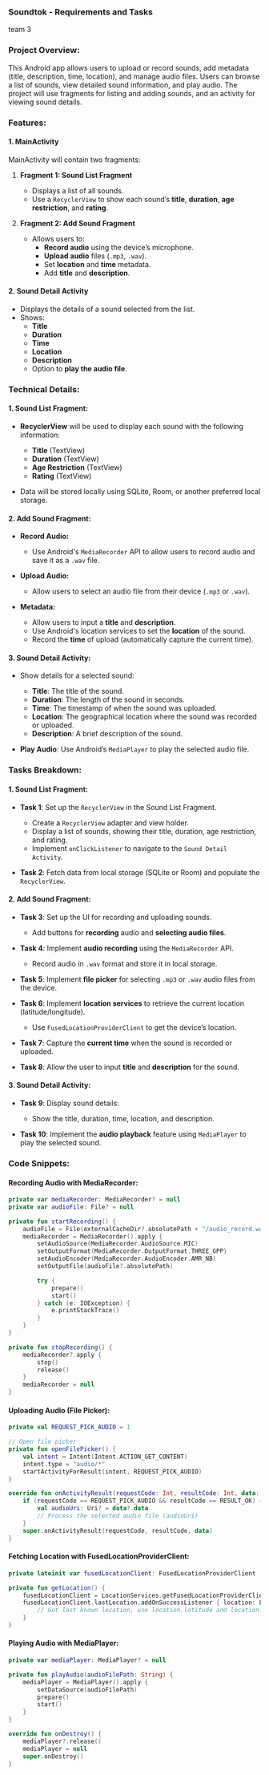 ### **Soundtok - Requirements and Tasks**
team 3

### **Project Overview:**
This Android app allows users to upload or record sounds, add metadata (title, description, time, location), and manage audio files. Users can browse a list of sounds, view detailed sound information, and play audio. The project will use fragments for listing and adding sounds, and an activity for viewing sound details.

### **Features:**

#### **1. MainActivity**
MainActivity will contain two fragments:
1. **Fragment 1: Sound List Fragment**
   - Displays a list of all sounds.
   - Use a `RecyclerView` to show each sound’s **title**, **duration**, **age restriction**, and **rating**.

2. **Fragment 2: Add Sound Fragment**
   - Allows users to:
     - **Record audio** using the device’s microphone.
     - **Upload audio** files (`.mp3`, `.wav`).
     - Set **location** and **time** metadata.
     - Add **title** and **description**.

#### **2. Sound Detail Activity**
   - Displays the details of a sound selected from the list.
   - Shows:
     - **Title**
     - **Duration**
     - **Time**
     - **Location**
     - **Description**
     - Option to **play the audio file**.

### **Technical Details:**

#### **1. Sound List Fragment:**
- **RecyclerView** will be used to display each sound with the following information:
  - **Title** (TextView)
  - **Duration** (TextView)
  - **Age Restriction** (TextView)
  - **Rating** (TextView)
  
- Data will be stored locally using SQLite, Room, or another preferred local storage.

#### **2. Add Sound Fragment:**
- **Record Audio:**
  - Use Android's `MediaRecorder` API to allow users to record audio and save it as a `.wav` file.
  
- **Upload Audio:**
  - Allow users to select an audio file from their device (`.mp3` or `.wav`).
  
- **Metadata:**
  - Allow users to input a **title** and **description**.
  - Use Android's location services to set the **location** of the sound.
  - Record the **time** of upload (automatically capture the current time).

#### **3. Sound Detail Activity:**
- Show details for a selected sound:
  - **Title**: The title of the sound.
  - **Duration**: The length of the sound in seconds.
  - **Time**: The timestamp of when the sound was uploaded.
  - **Location**: The geographical location where the sound was recorded or uploaded.
  - **Description**: A brief description of the sound.
  
- **Play Audio**: Use Android’s `MediaPlayer` to play the selected audio file.

### **Tasks Breakdown:**

#### **1. Sound List Fragment:**
- **Task 1**: Set up the `RecyclerView` in the Sound List Fragment.
  - Create a `RecyclerView` adapter and view holder.
  - Display a list of sounds, showing their title, duration, age restriction, and rating.
  - Implement `onClickListener` to navigate to the `Sound Detail Activity`.

- **Task 2**: Fetch data from local storage (SQLite or Room) and populate the `RecyclerView`.

#### **2. Add Sound Fragment:**
- **Task 3**: Set up the UI for recording and uploading sounds.
  - Add buttons for **recording** audio and **selecting audio files**.

- **Task 4**: Implement **audio recording** using the `MediaRecorder` API.
  - Record audio in `.wav` format and store it in local storage.

- **Task 5**: Implement **file picker** for selecting `.mp3` or `.wav` audio files from the device.

- **Task 6**: Implement **location services** to retrieve the current location (latitude/longitude).
  - Use `FusedLocationProviderClient` to get the device’s location.
  
- **Task 7**: Capture the **current time** when the sound is recorded or uploaded.

- **Task 8**: Allow the user to input **title** and **description** for the sound.

#### **3. Sound Detail Activity:**
- **Task 9**: Display sound details:
  - Show the title, duration, time, location, and description.
  
- **Task 10**: Implement the **audio playback** feature using `MediaPlayer` to play the selected sound.

### **Code Snippets:**

#### **Recording Audio with MediaRecorder**:
```kotlin
private var mediaRecorder: MediaRecorder? = null
private var audioFile: File? = null

private fun startRecording() {
    audioFile = File(externalCacheDir?.absolutePath + "/audio_record.wav")
    mediaRecorder = MediaRecorder().apply {
        setAudioSource(MediaRecorder.AudioSource.MIC)
        setOutputFormat(MediaRecorder.OutputFormat.THREE_GPP)
        setAudioEncoder(MediaRecorder.AudioEncoder.AMR_NB)
        setOutputFile(audioFile?.absolutePath)

        try {
            prepare()
            start()
        } catch (e: IOException) {
            e.printStackTrace()
        }
    }
}

private fun stopRecording() {
    mediaRecorder?.apply {
        stop()
        release()
    }
    mediaRecorder = null
}
```

#### **Uploading Audio (File Picker)**:
```kotlin
private val REQUEST_PICK_AUDIO = 1

// Open file picker
private fun openFilePicker() {
    val intent = Intent(Intent.ACTION_GET_CONTENT)
    intent.type = "audio/*"
    startActivityForResult(intent, REQUEST_PICK_AUDIO)
}

override fun onActivityResult(requestCode: Int, resultCode: Int, data: Intent?) {
    if (requestCode == REQUEST_PICK_AUDIO && resultCode == RESULT_OK) {
        val audioUri: Uri? = data?.data
        // Process the selected audio file (audioUri)
    }
    super.onActivityResult(requestCode, resultCode, data)
}
```

#### **Fetching Location with FusedLocationProviderClient**:
```kotlin
private lateinit var fusedLocationClient: FusedLocationProviderClient

private fun getLocation() {
    fusedLocationClient = LocationServices.getFusedLocationProviderClient(this)
    fusedLocationClient.lastLocation.addOnSuccessListener { location: Location? ->
        // Got last known location, use location.latitude and location.longitude
    }
}
```

#### **Playing Audio with MediaPlayer**:
```kotlin
private var mediaPlayer: MediaPlayer? = null

private fun playAudio(audioFilePath: String) {
    mediaPlayer = MediaPlayer().apply {
        setDataSource(audioFilePath)
        prepare()
        start()
    }
}

override fun onDestroy() {
    mediaPlayer?.release()
    mediaPlayer = null
    super.onDestroy()
}
